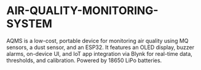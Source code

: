 # AIR-QUALITY-MONITORING-SYSTEM
AQMS is a low-cost, portable device for monitoring air quality using MQ sensors, a dust sensor, and an ESP32. It features an OLED display, buzzer alarms, on-device UI, and IoT app integration via Blynk for real-time data, thresholds, and calibration. Powered by 18650 LiPo batteries.
